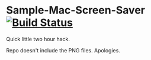 # Sample-Mac-Screen-Saver [![Build Status](https://travis-ci.org/alistairmcmillan/Sample-Mac-Screen-Saver.svg?branch=master)](https://travis-ci.org/alistairmcmillan/Sample-Mac-Screen-Saver)

Quick little two hour hack.

Repo doesn't include the PNG files. Apologies.
